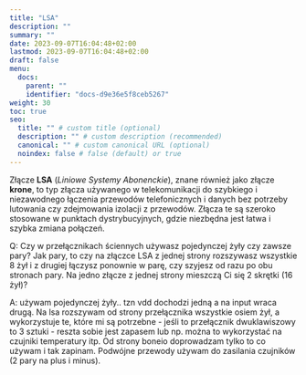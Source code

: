 ```yaml
---
title: "LSA"
description: ""
summary: ""
date: 2023-09-07T16:04:48+02:00
lastmod: 2023-09-07T16:04:48+02:00
draft: false
menu:
  docs:
    parent: ""
    identifier: "docs-d9e36e5f8ceb5267"
weight: 30
toc: true
seo:
  title: "" # custom title (optional)
  description: "" # custom description (recommended)
  canonical: "" # custom canonical URL (optional)
  noindex: false # false (default) or true
---
```


Złącze **LSA** (*Liniowe Systemy Abonenckie*), znane również jako złącze **krone**, to typ złącza używanego w telekomunikacji do szybkiego i niezawodnego łączenia przewodów telefonicznych i danych bez potrzeby lutowania czy zdejmowania izolacji z przewodów. Złącza te są szeroko stosowane w punktach dystrybucyjnych, gdzie niezbędna jest łatwa i szybka zmiana połączeń.


Q: Czy w przełącznikach ściennych używasz pojedynczej żyły czy zawsze pary? Jak pary, to czy na złączce LSA z jednej strony rozszywasz wszystkie 8 żył i z drugiej łączysz ponownie w parę, czy szyjesz od razu po obu stronach pary. Na jedno złącze z jednej strony mieszczą Ci się 2 skrętki (16 żył)?

A: używam pojedynczej żyły.. tzn vdd dochodzi jedną a na input wraca drugą. Na lsa rozszywam od strony przełącznika wszystkie osiem żył, a wykorzystuje te, które mi są potrzebne - jeśli to przełącznik dwuklawiszowy to 3 sztuki - reszta sobie jest zapasem lub np. można to wykorzystać na czujniki temperatury itp. Od strony boneio doprowadzam tylko to co używam i tak zapinam. Podwójne przewody używam do zasilania czujników (2 pary na plus i minus).

